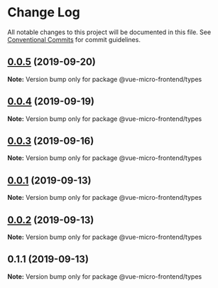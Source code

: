 # Change Log

All notable changes to this project will be documented in this file.
See [Conventional Commits](https://conventionalcommits.org) for commit guidelines.

## [0.0.5](https://github.com/Woukiwoukiwa/vue-micro-frontend/compare/@vue-micro-frontend/types@0.0.4...@vue-micro-frontend/types@0.0.5) (2019-09-20)

**Note:** Version bump only for package @vue-micro-frontend/types





## [0.0.4](https://github.com/Woukiwoukiwa/vue-micro-frontend/compare/@vue-micro-frontend/types@0.0.3...@vue-micro-frontend/types@0.0.4) (2019-09-19)

**Note:** Version bump only for package @vue-micro-frontend/types





## [0.0.3](https://github.com/Woukiwoukiwa/vue-micro-frontend/compare/@vue-micro-frontend/types@0.0.1...@vue-micro-frontend/types@0.0.3) (2019-09-16)

**Note:** Version bump only for package @vue-micro-frontend/types





## [0.0.1](https://github.com/Woukiwoukiwa/vue-micro-frontend/compare/@vue-micro-frontend/types@0.0.2...@vue-micro-frontend/types@0.0.1) (2019-09-13)

**Note:** Version bump only for package @vue-micro-frontend/types





## [0.0.2](https://github.com/Woukiwoukiwa/vue-micro-frontend/compare/@vue-micro-frontend/types@0.1.1...@vue-micro-frontend/types@0.0.2) (2019-09-13)

**Note:** Version bump only for package @vue-micro-frontend/types





## 0.1.1 (2019-09-13)

**Note:** Version bump only for package @vue-micro-frontend/types
